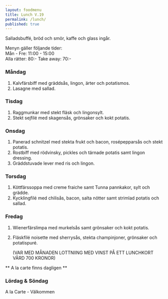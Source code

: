 ```yaml
---
layout: foodmenu
title: Lunch V.19
permalink: /lunch/
published: true
---
```

Salladsbuffé, bröd och smör, kaffe och glass ingår.

Menyn gäller följande tider:  
Mån - Fre: 11:00 - 15:00  
Alla rätter: 80:- Take away: 70:- 

### Måndag

1. Kalvfärsbiff med gräddsås, lingon, ärter och potatismos.
2. Lasagne med sallad.

### Tisdag

1. Raggmunkar med stekt fläsk och lingonsylt.
2. Stekt sejfilé med skagensås, grönsaker och kokt potatis.

### Onsdag

1. Panerad schnitzel med stekta frukt och bacon, rosépepparsås och stekt potatis.
2. Rostbiff med rödvinsky, pickles och tärnade potatis samt lingon dressing.
2. Gräddstuvade lever med ris och lingon.

### Torsdag
 
1. Köttfärssoppa med creme fraiche samt Tunna pannkakor, sylt och grädde.
2. Kycklingfilé med chilisås, bacon, salta nötter samt strimlad potatis och sallad.
 
### Fredag

1. Wienerfärslimpa med murkelsås samt grönsaker och kokt potatis.
2. Fläskfilé noisette med sherrysås, stekta champinjoner, grönsaker och potatispuré.

     (VAR MED MÅNADEN LOTTNIING MED VINST PÅ ETT LUNCHKORT VÄRD 700 KRONOR)

** A la carte finns dagligen **  

### Lördag & Söndag
A la Carte - Välkommen
